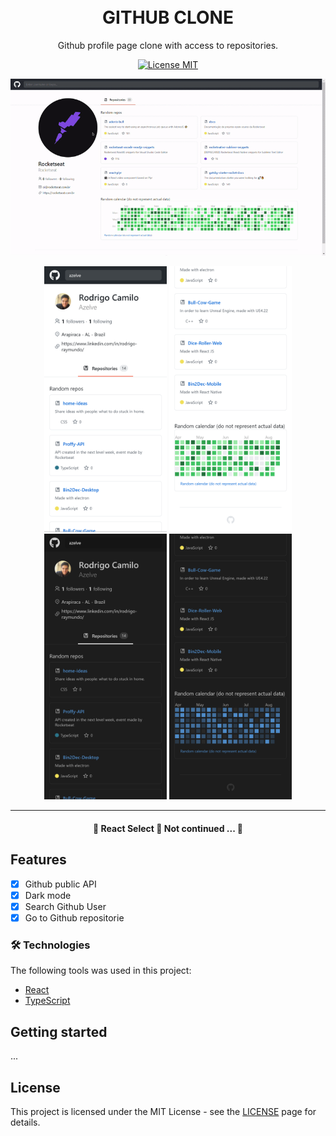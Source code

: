 <h1 align="center">
<br>
  GITHUB CLONE
</h1>

<p align="center">Github profile page clone with access to repositories.</p>

<p align="center">
  <a href="LICENSE">
    <img src="https://img.shields.io/badge/License-MIT-blue.svg" alt="License MIT">
  </a>
</p>

<p align="center">
  <img src="assets/readme/github-clone.gif"/>
</p>

<div align="center">
  <img src="/assets/readme/mobile-version-01.png" alt="Mobile Version" height="425">
  <img src="/assets/readme/mobile-version-02.png" alt="Mobile Version" height="425">
  <img src="/assets/readme/mobile-dark-02.png" alt="Dark Mode" height="425">
  <img src="/assets/readme/mobile-dark-01.png" alt="Dark Mode" height="425">
</div>

<hr />

<h4 align="center"> 
	🚧  React Select 🚀 Not continued ...  🚧
</h4> 

## Features

- [x] Github public API
- [x] Dark mode
- [x] Search Github User
- [x] Go to Github repositorie

### 🛠 Technologies

The following tools was used in this project:
- [React](https://www.reactjs.org/)
- [TypeScript](https://www.typescriptlang.org/)

## Getting started

...

## License

This project is licensed under the MIT License - see the [LICENSE](LICENSE) page for details.
